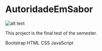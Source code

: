 # AutoridadeEmSabor
![alt text](https://pixl.is/image/znaZr3)

This project is the final test of the semester.

Bootstrap
HTML
CSS
JavaScript
